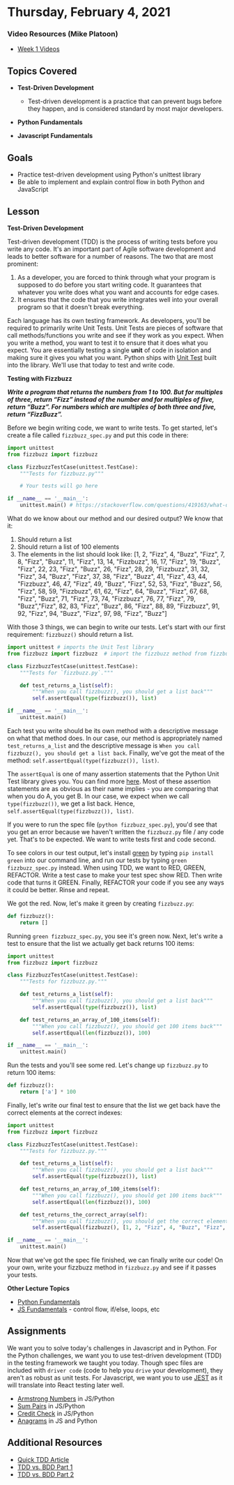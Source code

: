 # Thursday, February 4, 2021

### Video Resources (Mike Platoon)
- [Week 1 Videos](https://www.youtube.com/watch?v=DLBIIPwpXC8&list=PLu0CiQ7bzwESy2TIa01Tt0kqftgYg9j8q)


## Topics Covered
- **Test-Driven Development**

    - Test-driven development is a practice that can prevent bugs before they happen, and is considered standard by most major developers.
- **Python Fundamentals**

- **Javascript Fundamentals**

## Goals
- Practice test-driven development using Python's unittest library
- Be able to implement and explain control flow in both Python and JavaScript

## Lesson

**Test-Driven Development**

Test-driven development (TDD) is the process of writing tests before you write any code. It's an important part of Agile software development and leads to better software for a number of reasons. The two that are most prominent:
1. As a developer, you are forced to think through what your program is supposed to do before you start writing code. It guarantees that whatever you write does what you want and accounts for edge cases.
2. It ensures that the code that you write integrates well into your overall program so that it doesn't break everything.

Each language has its own testing framework. As developers, you'll be required to primarily write Unit Tests. Unit Tests are pieces of software that call methods/functions you write and see if they work as you expect. When you write a method, you want to test it to ensure that it does what you expect. You are essentially testing a single **unit** of code in isolation and making sure it gives you what you want. Python ships with [Unit Test](https://docs.python.org/3/library/unittest.html) built into the library. We'll use that today to test and write code.

**Testing with Fizzbuzz**

**_Write a program that returns the numbers from 1 to 100. But for multiples of three, return “Fizz” instead of the number and for multiples of five, return “Buzz”. For numbers which are multiples of both three and five, return “FizzBuzz”._**

Before we begin writing code, we want to write tests. To get started, let's create a file called `fizzbuzz_spec.py` and put this code in there:

```python
import unittest
from fizzbuzz import fizzbuzz

class FizzbuzzTestCase(unittest.TestCase):
    """Tests for fizzbuzz.py"""

    # Your tests will go here

if __name__ == '__main__':
    unittest.main() # https://stackoverflow.com/questions/419163/what-does-if-name-main-do
```

What do we know about our method and our desired output? We know that it:
1. Should return a list
2. Should return a list of 100 elements
3. The elements in the list should look like:
  [1, 2, "Fizz", 4, "Buzz", "Fizz", 7, 8, "Fizz", "Buzz", 11, "Fizz", 13, 14, "Fizzbuzz", 16, 17, "Fizz", 19, "Buzz", "Fizz", 22, 23, "Fizz", "Buzz", 26, "Fizz", 28, 29, "Fizzbuzz", 31, 32, "Fizz", 34, "Buzz", "Fizz", 37, 38, "Fizz", "Buzz", 41, "Fizz", 43, 44, "Fizzbuzz", 46, 47, "Fizz", 49, "Buzz", "Fizz", 52, 53, "Fizz", "Buzz", 56, "Fizz", 58, 59, "Fizzbuzz", 61, 62, "Fizz", 64, "Buzz", "Fizz", 67, 68, "Fizz", "Buzz", 71, "Fizz", 73, 74, "Fizzbuzz", 76, 77, "Fizz", 79, "Buzz","Fizz", 82, 83, "Fizz", "Buzz", 86, "Fizz", 88, 89, "Fizzbuzz", 91, 92, "Fizz", 94, "Buzz", "Fizz", 97, 98, "Fizz", "Buzz"]

With those 3 things, we can begin to write our tests. Let's start with our first requirement: `fizzbuzz()` should return a list.

```python
import unittest # imports the Unit Test library
from fizzbuzz import fizzbuzz  # import the fizzbuzz method from fizzbuzz.py

class FizzbuzzTestCase(unittest.TestCase):
    """Tests for `fizzbuzz.py`."""

    def test_returns_a_list(self):
        """When you call fizzbuzz(), you should get a list back"""
        self.assertEqual(type(fizzbuzz()), list)

if __name__ == '__main__':
    unittest.main()
```

Each test you write should be its own method with a descriptive message on what that method does. In our case, our method is appropriately named `test_returns_a_list` and the descriptive message is `When you call fizzbuzz(), you should get a list back`. Finally, we've got the meat of the method: `self.assertEqual(type(fizzbuzz()), list)`.

The `assertEqual` is one of many assertion statements that the Python Unit Test library gives you. You can find more [here](https://docs.python.org/3/library/unittest.html#assert-methods). Most of these assertion statements are as obvious as their name implies - you are comparing that when you do A, you get B. In our case, we expect when we call `type(fizzbuzz())`, we get a list back. Hence, `self.assertEqual(type(fizzbuzz()), list)`.

If you were to run the spec file (`python fizzbuzz_spec.py`), you'd see that you get an error because we haven't written the `fizzbuzz.py` file / any code yet. That's to be expected. We want to write tests first and code second.

To see colors in our test output, let's install [green](https://github.com/CleanCut/green) by typing `pip install green` into our command line, and run our tests by typing `green fizzbuzz_spec.py` instead. When using TDD, we want to RED, GREEN, REFACTOR. Write a test case to make your test spec show RED. Then write code that turns it GREEN. Finally, REFACTOR your code if you see any ways it could be better. Rinse and repeat.

We got the red. Now, let's make it green by creating `fizzbuzz.py`:

```python
def fizzbuzz():
    return []
```

Running `green fizzbuzz_spec.py`, you see it's green now. Next, let's write a test to ensure that the list we actually get back returns 100 items:

```python
import unittest
from fizzbuzz import fizzbuzz

class FizzbuzzTestCase(unittest.TestCase):
    """Tests for fizzbuzz.py."""

    def test_returns_a_list(self):
        """When you call fizzbuzz(), you should get a list back"""
        self.assertEqual(type(fizzbuzz()), list)

    def test_returns_an_array_of_100_items(self):
        """When you call fizzbuzz(), you should get 100 items back"""
        self.assertEqual(len(fizzbuzz()), 100)

if __name__ == '__main__':
    unittest.main()
```

Run the tests and you'll see some red. Let's change up `fizzbuzz.py` to return 100 items:

```python
def fizzbuzz():
    return ['a'] * 100
```

Finally, let's write our final test to ensure that the list we get back have the correct elements at the correct indexes:

```python
import unittest
from fizzbuzz import fizzbuzz

class FizzbuzzTestCase(unittest.TestCase):
    """Tests for fizzbuzz.py."""

    def test_returns_a_list(self):
        """When you call fizzbuzz(), you should get a list back"""
        self.assertEqual(type(fizzbuzz()), list)

    def test_returns_an_array_of_100_items(self):
        """When you call fizzbuzz(), you should get 100 items back"""
        self.assertEqual(len(fizzbuzz()), 100)

    def test_returns_the_correct_array(self):
        """When you call fizzbuzz(), you should get the correct elements back"""
        self.assertEqual(fizzbuzz(), [1, 2, "Fizz", 4, "Buzz", "Fizz", 7, 8, "Fizz", "Buzz", 11, "Fizz", 13, 14, "Fizzbuzz", 16, 17, "Fizz", 19, "Buzz", "Fizz", 22, 23, "Fizz", "Buzz", 26, "Fizz", 28, 29, "Fizzbuzz", 31, 32, "Fizz", 34, "Buzz", "Fizz", 37, 38, "Fizz", "Buzz", 41, "Fizz", 43, 44, "Fizzbuzz", 46, 47, "Fizz", 49, "Buzz", "Fizz", 52, 53, "Fizz", "Buzz", 56, "Fizz", 58, 59, "Fizzbuzz", 61, 62, "Fizz", 64, "Buzz", "Fizz", 67, 68, "Fizz", "Buzz", 71, "Fizz", 73, 74, "Fizzbuzz", 76, 77, "Fizz", 79, "Buzz","Fizz", 82, 83, "Fizz", "Buzz", 86, "Fizz", 88, 89, "Fizzbuzz", 91, 92, "Fizz", 94, "Buzz", "Fizz", 97, 98, "Fizz", "Buzz"])

if __name__ == '__main__':
    unittest.main()
```

Now that we've got the spec file finished, we can finally write our code! On your own, write your fizzbuzz method in `fizzbuzz.py` and see if it passes your tests.

**Other Lecture Topics**

* [Python Fundamentals](https://github.com/novemberplatoon/curriculum/blob/master/week-01/lecture-materials/python_fundamentals.md)
* [JS Fundamentals](https://github.com/novemberplatoon/curriculum/blob/master/week-01/lecture-materials/javascript_control_flow.pdf) - control flow, if/else, loops, etc

## Assignments
We want you to solve today's challenges in Javascript and in Python. For the Python challenges, we want you to use test-driven development (TDD) in the testing framework we taught you today. Though spec files are included with `driver code` (code to help you `drive` your development), they aren't as robust as unit tests. For Javascript, we want you to use [JEST](https://jestjs.io/docs/en/getting-started.html) as it will translate into React testing later well.

* [Armstrong Numbers](https://github.com/novemberplatoon/armstrong) in JS/Python
* [Sum Pairs](https://github.com/novemberplatoon/sum-pairs) in JS/Python
* [Credit Check](https://github.com/novemberplatoon/credit-check) in JS/Python
* [Anagrams](https://github.com/novemberplatoon/anagrams) in JS and Python

## Additional Resources
* [Quick TDD Article](https://quickleft.com/blog/use-test-driven-development-tdd/)
* [TDD vs. BDD Part 1](https://www.toptal.com/freelance/your-boss-won-t-appreciate-tdd-try-bdd)
* [TDD vs. BDD Part 2](http://joshldavis.com/2013/05/27/difference-between-tdd-and-bdd/)


